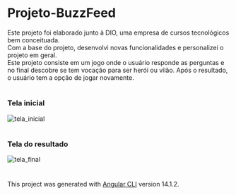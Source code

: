 # Projeto-BuzzFeed

Este projeto foi elaborado junto à DIO, uma empresa de cursos tecnológicos bem conceituada.<br>
Com a base do projeto, desenvolvi novas funcionalidades e personalizei o projeto em geral.
<br>
Este projeto consiste em um jogo onde o usuário responde as perguntas e no final descobre se tem vocação para ser herói ou vilão. Após o resultado, o usuário tem a opção de jogar novamente.
#

### Tela inicial
![tela_inicial](https://github.com/felipeAguiarCode/angular-buzzfeed-quizz-clone/assets/94409465/13ae11e8-c6d8-4cae-8a25-8cd6cb8e0535)
#

### Tela do resultado
![tela_final](https://github.com/felipeAguiarCode/angular-buzzfeed-quizz-clone/assets/94409465/15feead7-b501-4399-a59d-9cc00f516c02)

#
This project was generated with [Angular CLI](https://github.com/angular/angular-cli) version 14.1.2.
